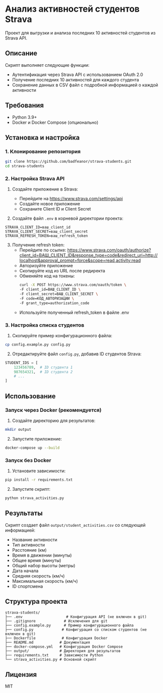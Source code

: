 # Анализ активностей студентов Strava

Проект для выгрузки и анализа последних 10 активностей студентов из Strava API.

## Описание

Скрипт выполняет следующие функции:
- Аутентификация через Strava API с использованием OAuth 2.0
- Получение последних 10 активностей для каждого студента
- Сохранение данных в CSV файл с подробной информацией о каждой активности

## Требования

- Python 3.9+
- Docker и Docker Compose (опционально)

## Установка и настройка

### 1. Клонирование репозитория
```bash
git clone https://github.com/badfeanor/strava-students.git
cd strava-students
```

### 2. Настройка Strava API

1. Создайте приложение в Strava:
   - Перейдите на https://www.strava.com/settings/api
   - Создайте новое приложение
   - Сохраните Client ID и Client Secret

2. Создайте файл `.env` в корневой директории проекта:
```
STRAVA_CLIENT_ID=ваш_client_id
STRAVA_CLIENT_SECRET=ваш_client_secret
STRAVA_REFRESH_TOKEN=ваш_refresh_token
```

3. Получение refresh token:
   - Перейдите по ссылке: https://www.strava.com/oauth/authorize?client_id=ВАШ_CLIENT_ID&response_type=code&redirect_uri=http://localhost&approval_prompt=force&scope=read,activity:read
   - Авторизуйте приложение
   - Скопируйте код из URL после редиректа
   - Обменяйте код на токены:
     ```bash
     curl -X POST https://www.strava.com/oauth/token \
     -F client_id=ВАШ_CLIENT_ID \
     -F client_secret=ВАШ_CLIENT_SECRET \
     -F code=КОД_АВТОРИЗАЦИИ \
     -F grant_type=authorization_code
     ```
   - Используйте полученный refresh_token в файле .env

### 3. Настройка списка студентов

1. Скопируйте пример конфигурационного файла:
```bash
cp config.example.py config.py
```

2. Отредактируйте файл `config.py`, добавив ID студентов Strava:
```python
STUDENT_IDS = [
    123456789,  # ID студента 1
    987654321,  # ID студента 2
    # ...
]
```

## Использование

### Запуск через Docker (рекомендуется)

1. Создайте директорию для результатов:
```bash
mkdir output
```

2. Запустите приложение:
```bash
docker-compose up --build
```

### Запуск без Docker

1. Установите зависимости:
```bash
pip install -r requirements.txt
```

2. Запустите скрипт:
```bash
python strava_activities.py
```

## Результаты

Скрипт создает файл `output/student_activities.csv` со следующей информацией:
- Название активности
- Тип активности
- Расстояние (км)
- Время в движении (минуты)
- Общее время (минуты)
- Общий набор высоты (метры)
- Дата начала
- Средняя скорость (км/ч)
- Максимальная скорость (км/ч)
- ID спортсмена

## Структура проекта

```
strava-students/
├── .env                    # Конфигурация API (не включен в git)
├── .gitignore             # Исключения для git
├── config.example.py      # Пример конфигурационного файла
├── config.py             # Конфигурация со списком студентов (не включен в git)
├── Dockerfile            # Конфигурация Docker
├── README.md            # Документация
├── docker-compose.yml   # Конфигурация Docker Compose
├── output/              # Директория для результатов
├── requirements.txt     # Зависимости Python
└── strava_activities.py # Основной скрипт
```

## Лицензия

MIT 